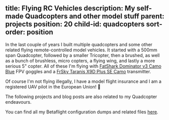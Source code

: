 title: Flying RC Vehicles
description: My self-made Quadcopters and other model stuff
parent: projects
position: 20
child-id: quadcopters
sort-order: position
---

In the last couple of years I built multiple quadcopters and some other related flying remote-controlled model vehicles.
It started with a 500mm span Quadcopter, followed by a smaller Tricopter, then a brushed, as well as a bunch of brushless, micro copters, a flying wing, and lastly a more serious 5" copter.
All of these I'm flying with [FatShark Dominator v3 Camo Blue](https://hobbyking.com/en_us/dominator-v3-hydrodip-camo-blue-white.html) FPV goggles and a [FrSky Taranis X9D Plus SE Camo](https://amzn.to/2RB3o9i) transmitter.

Of course I'm not flying illegally, I have a model flight insurance and I am a registered UAV pilot in the European Union! 👮

<!--%
printMenu()
%-->

The following projects and blog posts are also related to my Quadcopter endeavours.

<!--%
mpages = [p for p in pages if p.get("show_in_quadcopters", "false") == "true"]
printMenuDate(mpages)
%-->

You can find all my Betaflight configuration dumps and related files [here](https://git.xythobuz.de/thomas/copter-configs).
